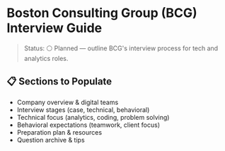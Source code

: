 # Boston Consulting Group (BCG) Interview Guide

>Status: ⚪ Planned — outline BCG's interview process for tech and analytics roles.

## 📋 Sections to Populate

- Company overview & digital teams
- Interview stages (case, technical, behavioral)
- Technical focus (analytics, coding, problem solving)
- Behavioral expectations (teamwork, client focus)
- Preparation plan & resources
- Question archive & tips
